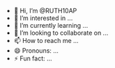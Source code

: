 - 👋 Hi, I’m @RUTH10AP
- 👀 I’m interested in ...
- 🌱 I’m currently learning ...
- 💞️ I’m looking to collaborate on ...
- 📫 How to reach me ...
- 😄 Pronouns: ...
- ⚡ Fun fact: ...

<!---
RUTH10AP/RUTH10AP is a ✨ special ✨ repository because its `README.md` (this file) appears on your GitHub profile.
You can click the Preview link to take a look at your changes.
--->
